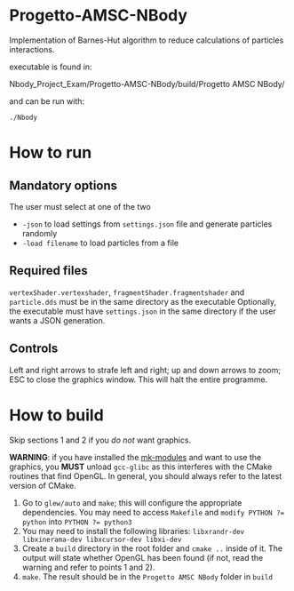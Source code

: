 # Progetto-AMSC-NBody

Implementation of Barnes-Hut algorithm to reduce calculations of particles interactions.

executable is found in:

Nbody_Project_Exam/Progetto-AMSC-NBody/build/Progetto AMSC NBody/

and can be run with:

`./Nbody`


# How to run
## Mandatory options
The user must select at one of the two
- `-json` to load settings from `settings.json` file and generate particles randomly
- `-load filename` to load particles from a file

## Required files
`vertexShader.vertexshader`, `fragmentShader.fragmentshader` and `particle.dds` must be in the same directory as the executable
Optionally, the executable must have `settings.json` in the same directory if the user wants a JSON generation.

## Controls
Left and right arrows to strafe left and right; up and down arrows to zoom; ESC to close the graphics window. This will halt the entire programme.

# How to build 
Skip sections 1 and 2 if you _do not_ want graphics.

**WARNING**: if you have installed the [mk-modules](https://github.com/elauksap/mk) and want to use the graphics, you **MUST** unload `gcc-glibc` as this interferes with the CMake routines that find OpenGL. In general, you should always refer to the latest version of CMake.
1. Go to `glew/auto` and `make`; this will configure the appropriate dependencies. You may need to access `Makefile` and `modify PYTHON ?= python` into `PYTHON ?= python3`
2. You may need to install the following libraries: `libxrandr-dev libxinerama-dev libxcursor-dev libxi-dev`
3. Create a `build` directory in the root folder and `cmake ..` inside of it. The output will state whether OpenGL has been found (if not, read the warning and refer to points 1 and 2).
4. `make`. The result should be in the `Progetto AMSC NBody` folder in `build`
